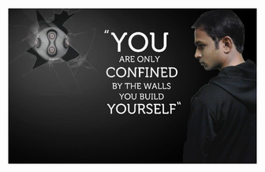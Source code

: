 # [![Dada Khalandhar](https://github.com/DadaKhalandharGooty/DadaKhalandharGooty/blob/main/main/icon/Header.jpg)](https://www.linkedin.com/in/dada-khalandhar-3551445b/)
